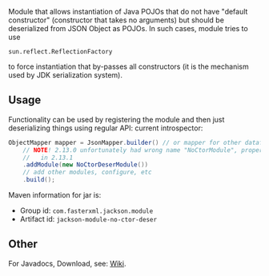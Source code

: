 Module that allows instantiation of Java POJOs that do not have "default constructor"
(constructor that takes no arguments) but should be deserialized from JSON Object
as POJOs. In such cases, module tries to use

    sun.reflect.ReflectionFactory

to force instantiation that by-passes all constructors (it is the mechanism used by
JDK serialization system).

## Usage

Functionality can be used by registering the module and then just deserializing things
using regular API:
current introspector:

```java
ObjectMapper mapper = JsonMapper.builder() // or mapper for other dataformats
    // NOTE! 2.13.0 unfortunately had wrong name "NoCtorModule", proper one added
    //   in 2.13.1
    .addModule(new NoCtorDeserModule())
    // add other modules, configure, etc
    .build();
```

Maven information for jar is:

* Group id: `com.fasterxml.jackson.module`
* Artifact id: `jackson-module-no-ctor-deser`

## Other

For Javadocs, Download, see: [Wiki](../../wiki).
